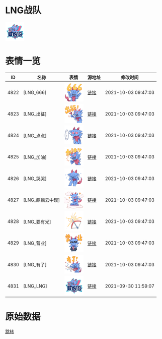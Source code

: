 # LNG战队

<img src="./cover.png" height="60" alt="cover" />

# 表情一览

|ID|名称|表情|源地址|修改时间|
|----|----|----|----|----|
|4822|[LNG_666]|<img src="./pic/004822_%5BLNG_666%5D.png" height="60" alt="666"/>|[链接](http://i0.hdslb.com/bfs/emote/44271d967ad499af842ed6c84701523d426e347e.png)|2021-10-03 09:47:03|
|4823|[LNG_出征]|<img src="./pic/004823_%5BLNG_出征%5D.png" height="60" alt="出征"/>|[链接](http://i0.hdslb.com/bfs/emote/ed0f83320de446803c57ba04b2b805b41f8efce6.png)|2021-10-03 09:47:03|
|4824|[LNG_点点]|<img src="./pic/004824_%5BLNG_点点%5D.png" height="60" alt="点点"/>|[链接](http://i0.hdslb.com/bfs/emote/ed3ac9ecb4d3b015418a301d3e08d57fe666974a.png)|2021-10-03 09:47:03|
|4825|[LNG_加油]|<img src="./pic/004825_%5BLNG_加油%5D.png" height="60" alt="加油"/>|[链接](http://i0.hdslb.com/bfs/emote/65617a2fbcc7b3b1fdb28e93358f1a4d32b83611.png)|2021-10-03 09:47:03|
|4826|[LNG_哭哭]|<img src="./pic/004826_%5BLNG_哭哭%5D.png" height="60" alt="哭哭"/>|[链接](http://i0.hdslb.com/bfs/emote/f9d073f5b0da12c818c45cacd354f0a3591d8d54.png)|2021-10-03 09:47:03|
|4827|[LNG_麒麟云中现]|<img src="./pic/004827_%5BLNG_麒麟云中现%5D.png" height="60" alt="麒麟云中现"/>|[链接](http://i0.hdslb.com/bfs/emote/2cbc32c0192915065bc34926b98cc8709c296b62.png)|2021-10-03 09:47:03|
|4828|[LNG_要有光]|<img src="./pic/004828_%5BLNG_要有光%5D.png" height="60" alt="要有光"/>|[链接](http://i0.hdslb.com/bfs/emote/f01dbcbb94b24a1b6b235da6671f078acf76ec6b.png)|2021-10-03 09:47:03|
|4829|[LNG_营业]|<img src="./pic/004829_%5BLNG_营业%5D.png" height="60" alt="营业"/>|[链接](http://i0.hdslb.com/bfs/emote/454d14b10970c15fe7248aeef07e58fce734d940.png)|2021-10-03 09:47:03|
|4830|[LNG_有了]|<img src="./pic/004830_%5BLNG_有了%5D.png" height="60" alt="有了"/>|[链接](http://i0.hdslb.com/bfs/emote/cd763575bfa47030f9e89c4ff71d4e5b213c0e63.png)|2021-10-03 09:47:03|
|4831|[LNG_LNG]|<img src="./pic/004831_%5BLNG_LNG%5D.png" height="60" alt="LNG"/>|[链接](http://i0.hdslb.com/bfs/emote/bbd4913f9b01b0f612b927e157598cbff6dd460f.png)|2021-09-30 11:59:07|

# 原始数据

[跳转](./raw.json)

